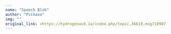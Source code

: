 ```yaml
---
name: "Speech Blob"
author: "Pickaxe"
img: ""
original_link: <https://hydrogenaud.io/index.php/topic,46619.msg718907.html#msg718907>
---
```

